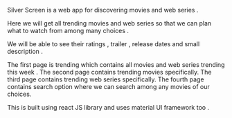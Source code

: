 Silver Screen is a web app for discovering movies and web series . 

Here we will get all trending movies and web series so that we can plan what to watch  from among many choices .

We will be able to see their ratings , trailer , release dates and small description .

The first page is trending which contains all movies and web series trending this week .
The second page contains trending movies specifically.
The third page contains trending web series specifically.
The fourth page contains search option where we can search among any movies of our choices.

This is built using react JS library and uses material UI framework too .


